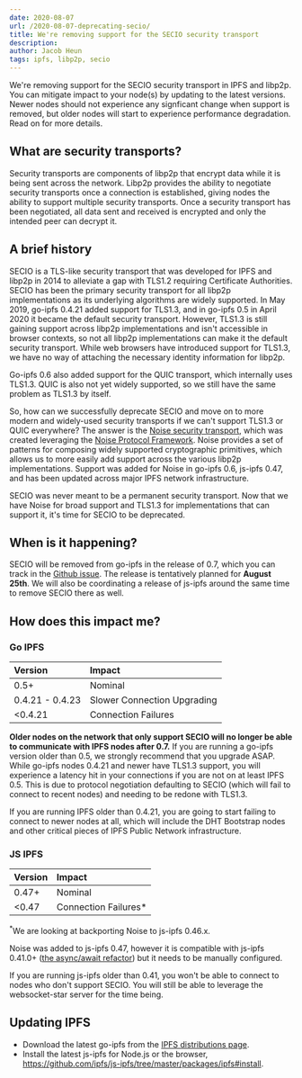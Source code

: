 ```yaml
---
date: 2020-08-07
url: /2020-08-07-deprecating-secio/
title: We're removing support for the SECIO security transport
description:
author: Jacob Heun
tags: ipfs, libp2p, secio
---
```


We're removing support for the SECIO security transport in IPFS and libp2p. You can mitigate impact to your node(s) by updating to the latest versions. Newer nodes should not experience any signficant change when support is removed, but older nodes will start to experience performance degradation. Read on for more details.

## What are security transports?

Security transports are components of libp2p that encrypt data while it is being sent across the network. Libp2p provides the ability to negotiate security transports once a connection is established, giving nodes the ability to support multiple security transports. Once a security transport has been negotiated, all data sent and received is encrypted and only the intended peer can decrypt it.

## A brief history

SECIO is a TLS-like security transport that was developed for IPFS and libp2p in 2014 to alleviate a gap with TLS1.2 requiring Certificate Authorities. SECIO has been the primary security transport for all libp2p implementations as its underlying algorithms are widely supported. In May 2019, go-ipfs 0.4.21 added support for TLS1.3, and in go-ipfs 0.5 in April 2020 it became the default security transport. However, TLS1.3 is still gaining support across libp2p implementations and isn't accessible in browser contexts, so not all libp2p implementations can make it the default security transport. While web browsers have introduced support for TLS1.3, we have no way of attaching the necessary identity information for libp2p.

Go-ipfs 0.6 also added support for the QUIC transport, which internally uses TLS1.3. QUIC is also not yet widely supported, so we still have the same problem as TLS1.3 by itself.

So, how can we successfully deprecate SECIO and move on to more modern and widely-used security transports if we can't support TLS1.3 or QUIC everywhere? The answer is the [Noise security transport](https://github.com/libp2p/specs/tree/master/noise), which was created leveraging the [Noise Protocol Framework](https://noiseprotocol.org/noise.html). Noise provides a set of patterns for composing widely supported cryptographic primitives, which allows us to more easily add support across the various libp2p implementations. Support was added for Noise in go-ipfs 0.6, js-ipfs 0.47, and has been updated across major IPFS network infrastructure.

SECIO was never meant to be a permanent security transport. Now that we have Noise for broad support and TLS1.3 for implementations that can support it, it's time for SECIO to be deprecated.

## When is it happening?

SECIO will be removed from go-ipfs in the release of 0.7, which you can track in the [Github issue](https://github.com/ipfs/go-ipfs/issues/7560). The release is tentatively planned for **August 25th**. We will also be coordinating a release of js-ipfs around the same time to remove SECIO there as well.

## How does this impact me?

### Go IPFS

| Version         | Impact                      |
| :-------------- | :-------------------------- |
| 0.5+            | Nominal                     |
| 0.4.21 - 0.4.23 | Slower Connection Upgrading |
| <0.4.21         | Connection Failures         |

**Older nodes on the network that only support SECIO will no longer be able to communicate with IPFS nodes after 0.7.** If you are running a go-ipfs version older than 0.5, we strongly recommend that you upgrade ASAP. While go-ipfs nodes 0.4.21 and newer have TLS1.3 support, you will experience a latency hit in your connections if you are not on at least IPFS 0.5. This is due to protocol negotiation defaulting to SECIO (which will fail to connect to recent nodes) and needing to be redone with TLS1.3.

If you are running IPFS older than 0.4.21, you are going to start failing to connect to newer nodes at all, which will include the DHT Bootstrap nodes and other critical pieces of IPFS Public Network infrastructure.

### JS IPFS

| Version | Impact                |
| :------ | :-------------------- |
| 0.47+   | Nominal               |
| <0.47   | Connection Failures\* |

<sup>\*</sup>We are looking at backporting Noise to js-ipfs 0.46.x.

Noise was added to js-ipfs 0.47, however it is compatible with js-ipfs 0.41.0+ ([the async/await refactor](https://blog.ipfs.io/2020-02-01-async-await-refactor/)) but it needs to be manually configured.

If you are running js-ipfs older than 0.41, you won't be able to connect to nodes who don't support SECIO. You will still be able to leverage the websocket-star server for the time being.

## Updating IPFS

- Download the latest go-ipfs from the [IPFS distributions page](https://dist.ipfs.io/#go-ipfs).
- Install the latest js-ipfs for Node.js or the browser, https://github.com/ipfs/js-ipfs/tree/master/packages/ipfs#install.
